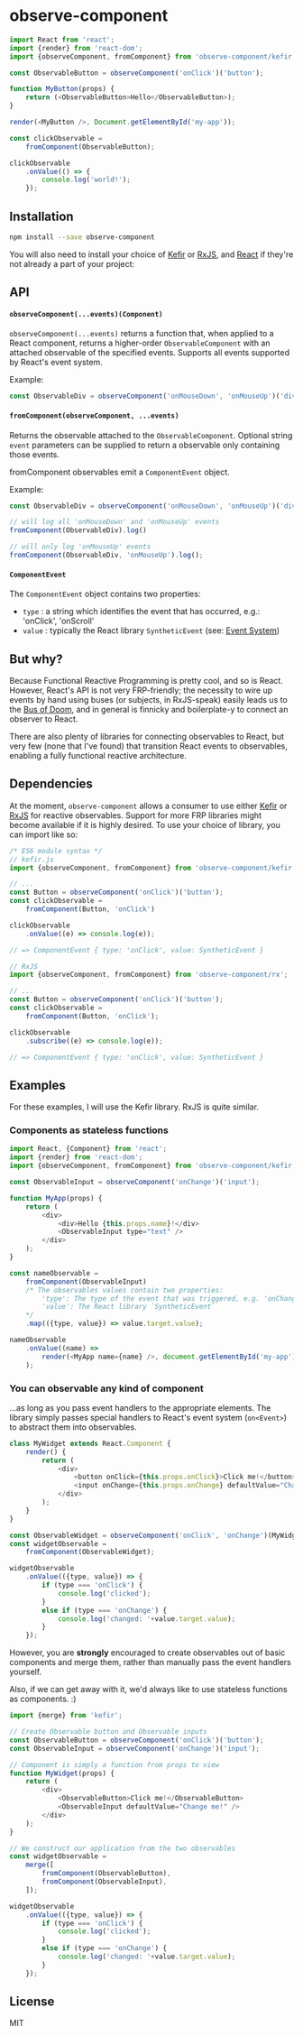 # observe-component

```javascript
import React from 'react';
import {render} from 'react-dom';
import {observeComponent, fromComponent} from 'observe-component/kefir';

const ObservableButton = observeComponent('onClick')('button');

function MyButton(props) {
	return (<ObservableButton>Hello</ObservableButton>);
}

render(<MyButton />, Document.getElementById('my-app'));

const clickObservable =
	fromComponent(ObservableButton);

clickObservable
	.onValue(() => {
		console.log('world!');
	});

```

## Installation

```bash
npm install --save observe-component
```

You will also need to install your choice of [Kefir](https://github.com/rpominov/kefir) or [RxJS](https://github.com/Reactive-Extensions/RxJS), and [React](https://github.com/facebook/react) if they're not already a part of your project:

## API

#### `observeComponent(...events)(Component)`

`observeComponent(...events)` returns a function that, when applied to a React component, returns a higher-order `ObservableComponent` with an attached observable of the specified events. Supports all events supported by React's event system.

Example:
```javascript
const ObservableDiv = observeComponent('onMouseDown', 'onMouseUp')('div');
```

#### `fromComponent(observeComponent, ...events)`
Returns the observable attached to the `ObservableComponent`. Optional string `event` parameters can be supplied to return a observable only containing those events.

fromComponent observables emit a `ComponentEvent` object.

Example:
```javascript
const ObservableDiv = observeComponent('onMouseDown', 'onMouseUp')('div');

// will log all 'onMouseDown' and 'onMouseUp' events
fromComponent(ObservableDiv).log()

// will only log 'onMouseUp' events
fromComponent(ObservableDiv, 'onMouseUp').log();
```

#### `ComponentEvent`

The `ComponentEvent` object contains two properties:
- `type` : a string which identifies the event that has occurred, e.g.: 'onClick', 'onScroll'
- `value` : typically the React library `SyntheticEvent` (see: [Event System](https://facebook.github.io/react/docs/events.html))

## But why?

Because Functional Reactive Programming is pretty cool, and so is React. However, React's API is not very FRP-friendly; the necessity to wire up events by hand using buses (or subjects, in RxJS-speak) easily leads us to the [Bus of Doom](https://gist.github.com/jonifreeman/5131428a9f04b69a76ae), and in general is finnicky and boilerplate-y to connect an observer to React.

There are also plenty of libraries for connecting observables to React, but very few (none that I've found) that transition React events to observables, enabling a fully functional reactive architecture.

## Dependencies

At the moment, `observe-component` allows a consumer to use either [Kefir](https://rpominov.github.io/kefir/) or [RxJS](https://github.com/Reactive-Extensions/RxJS) for reactive observables. Support for more FRP libraries might become available if it is highly desired. To use your choice of library, you can import like so:

```javascript
/* ES6 module syntax */
// kefir.js
import {observeComponent, fromComponent} from 'observe-component/kefir';

// ...
const Button = observeComponent('onClick')('button');
const clickObservable =
	fromComponent(Button, 'onClick')

clickObservable
	.onValue((e) => console.log(e));

// => ComponentEvent { type: 'onClick', value: SyntheticEvent }
```

```javascript
// RxJS
import {observeComponent, fromComponent} from 'observe-component/rx';

// ...
const Button = observeComponent('onClick')('button');
const clickObservable =
	fromComponent(Button, 'onClick');

clickObservable
	.subscribe((e) => console.log(e));

// => ComponentEvent { type: 'onClick', value: SyntheticEvent }
```

## Examples
For these examples, I will use the Kefir library. RxJS is quite similar.

### Components as stateless functions

```javascript
import React, {Component} from 'react';
import {render} from 'react-dom';
import {observeComponent, fromComponent} from 'observe-component/kefir';

const ObservableInput = observeComponent('onChange')('input');

function MyApp(props) {
	return (
		<div>
			<div>Hello {this.props.name}!</div>
			<ObservableInput type="text" />
		</div>
	);
}

const nameObservable =
	fromComponent(ObservableInput)
	/* The observables values contain two properties:
		'type': The type of the event that was triggered, e.g. 'onChange'
		'value': The React library `SyntheticEvent`
	*/
	.map(({type, value}) => value.target.value);

nameObservable
	.onValue((name) => 
		render(<MyApp name={name} />, document.getElementById('my-app'))
	);

```

### You can observable any kind of component
...as long as you pass event handlers to the appropriate elements. The library simply passes special handlers to React's event system (`on<Event>`) to abstract them into observables.

```javascript
class MyWidget extends React.Component {
	render() {
		return (
			<div>
				<button onClick={this.props.onClick}>Click me!</button>
				<input onChange={this.props.onChange} defaultValue="Change me!" />
			</div>
		);
	}
}

const ObservableWidget = observeComponent('onClick', 'onChange')(MyWidget);
const widgetObservable = 
	fromComponent(ObservableWidget);

widgetObservable
	.onValue(({type, value}) => {
		if (type === 'onClick') {
			console.log('clicked');
		}
		else if (type === 'onChange') {
			console.log('changed: '+value.target.value);
		}
	});
```

However, you are **strongly** encouraged to create observables out of basic components and merge them, rather than manually pass the event handlers yourself.

Also, if we can get away with it, we'd always like to use stateless functions as components. :)

```javascript
import {merge} from 'kefir';

// Create Observable button and Observable inputs
const ObservableButton = observeComponent('onClick')('button');
const ObservableInput = observeComponent('onChange')('input');

// Component is simply a function from props to view
function MyWidget(props) {
	return (
		<div>
			<ObservableButton>Click me!</ObservableButton>
			<ObservableInput defaultValue="Change me!" />
		</div>
	);
}

// We construct our application from the two observables
const widgetObservable = 
	merge([
		fromComponent(ObservableButton),
		fromComponent(ObservableInput),
	]);

widgetObservable
	.onValue(({type, value}) => {
		if (type === 'onClick') {
			console.log('clicked');
		}
		else if (type === 'onChange') {
			console.log('changed: '+value.target.value);
		}
	});
```



## License

MIT


